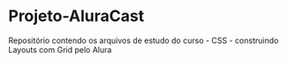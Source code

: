 # Projeto-AluraCast
Repositório contendo os arquivos de estudo do curso - CSS - construindo Layouts com Grid pelo Alura
